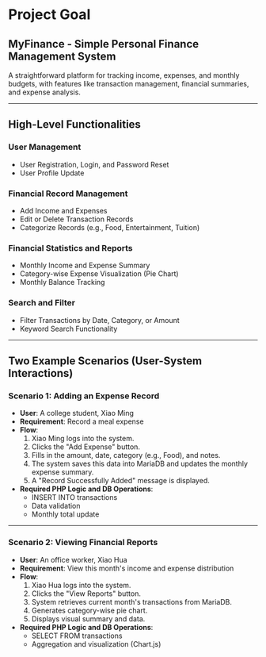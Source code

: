 # Project Goal

## MyFinance - Simple Personal Finance Management System

A straightforward platform for tracking income, expenses, and monthly budgets, with features like transaction management, financial summaries, and expense analysis.

---

## High-Level Functionalities

### User Management
- User Registration, Login, and Password Reset
- User Profile Update

### Financial Record Management
- Add Income and Expenses
- Edit or Delete Transaction Records
- Categorize Records (e.g., Food, Entertainment, Tuition)

### Financial Statistics and Reports
- Monthly Income and Expense Summary
- Category-wise Expense Visualization (Pie Chart)
- Monthly Balance Tracking

### Search and Filter
- Filter Transactions by Date, Category, or Amount
- Keyword Search Functionality

---

## Two Example Scenarios (User-System Interactions)

### Scenario 1: Adding an Expense Record
- **User**: A college student, Xiao Ming  
- **Requirement**: Record a meal expense  
- **Flow**:
  1. Xiao Ming logs into the system.
  2. Clicks the "Add Expense" button.
  3. Fills in the amount, date, category (e.g., Food), and notes.
  4. The system saves this data into MariaDB and updates the monthly expense summary.
  5. A "Record Successfully Added" message is displayed.
- **Required PHP Logic and DB Operations**:
  - INSERT INTO transactions
  - Data validation
  - Monthly total update

---

### Scenario 2: Viewing Financial Reports
- **User**: An office worker, Xiao Hua  
- **Requirement**: View this month's income and expense distribution  
- **Flow**:
  1. Xiao Hua logs into the system.
  2. Clicks the "View Reports" button.
  3. System retrieves current month's transactions from MariaDB.
  4. Generates category-wise pie chart.
  5. Displays visual summary and data.
- **Required PHP Logic and DB Operations**:
  - SELECT FROM transactions
  - Aggregation and visualization (Chart.js)
